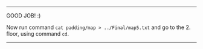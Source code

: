 ------

GOOD JOB! :)

Now run command `cat padding/map > ../Final/map5.txt`
and go to the 2. floor, using command `cd`.

---

